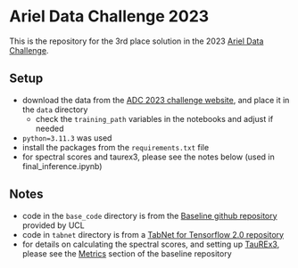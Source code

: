 # Ariel Data Challenge 2023
This is the repository for the 3rd place solution in the 2023 <a href="https://www.ariel-datachallenge.space/">Ariel Data Challenge</a>.

## Setup
- download the data from the <a href="https://www.ariel-datachallenge.space/ML/documentation/description">ADC 2023 challenge website</a>, and place it in the <code>data</code> directory
    - check the <code>training_path</code> variables in the notebooks and adjust if needed
- <code>python=3.11.3</code> was used
- install the packages from the <code>requirements.txt</code> file
- for spectral scores and taurex3, please see the notes below (used in final_inference.ipynb)

## Notes
- code in the <code>base_code</code> directory is from the <a href="https://github.com/ucl-exoplanets/ADC2023-baseline">Baseline github repository</a> provided by UCL
- code in <code>tabnet</code> directory is from a <a href="https://github.com/titu1994/tf-TabNet">TabNet for Tensorflow 2.0 repository</a>
- for details on calculating the spectral scores, and setting up <a href="https://github.com/ucl-exoplanets/TauREx3_public">TauREx3</a>, please see the <a href="https://github.com/ucl-exoplanets/ADC2023-baseline#metrics">Metrics</a> section of the baseline repository
